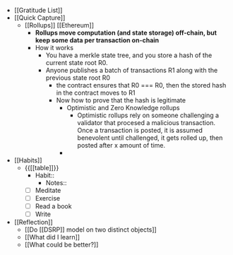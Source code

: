 - [[Gratitude List]]
- [[Quick Capture]]
    - [[Rollups]] [[Ethereum]]
        - **Rollups move computation (and state storage) off-chain, but keep some data per transaction on-chain**
        - How it works
            - You have a merkle state tree, and you store a hash of the current state root R0. 
            - Anyone publishes a batch of transactions R1 along with the previous state root R0
                - the contract ensures that R0 === R0,  then the stored hash in the contract moves to R1
                - Now how to prove that the hash is legitimate
                    - Optimistic and Zero Knowledge rollups
                        - Optimistic rollups rely on someone challenging a validator that procesed a malicious transaction. Once a transaction is posted, it is assumed benevolent until challenged, it gets rolled up, then posted after x amount of time. 
                    - 
- [[Habits]]
    - {{[[table]]}}
        - Habit::
            - Notes::
        - [ ] Meditate
        - [ ] Exercise
        - [ ] Read a book
        - [ ] Write
- [[Reflection]]
    - [[Do [[DSRP]] model on two distinct objects]]
    - [[What did I learn]]
    - [[What could be better?]]
